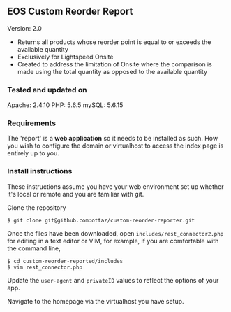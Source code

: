 ## EOS Custom Reorder Report

Version: 2.0

* Returns all products whose reorder point is equal to or exceeds the available quantity
* Exclusively for Lightspeed Onsite
* Created to address the limitation of Onsite where the comparison is made using the total quantity as opposed to the available quantity

### Tested and updated on
Apache: 2.4.10
PHP: 5.6.5
mySQL: 5.6.15

### Requirements

The 'report' is a **web application** so it needs to be installed as such. How you wish to configure the domain or virtualhost to access the index page is entirely up to you.

### Install instructions

These instructions assume you have your web environment set up whether it's local or remote and you are familiar with git.

Clone the repository
```
$ git clone git@github.com:ottaz/custom-reorder-reporter.git
```

Once the files have been downloaded, open ```includes/rest_connector2.php``` for editing in a text editor or VIM, for example, if you are comfortable with the command line, 
```
$ cd custom-reorder-reported/includes
$ vim rest_connector.php
```

Update the ```user-agent``` and ```privateID``` values to reflect the options of your app.

Navigate to the homepage via the virtualhost you have setup.